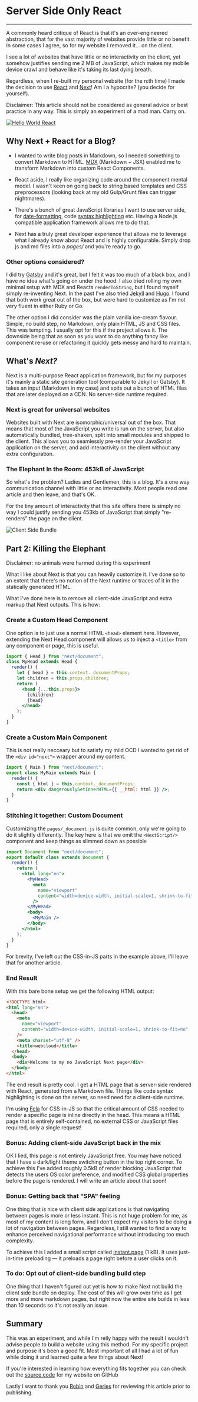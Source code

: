 # Server Side Only React

---

<Intro>
A commonly heard critique of React is that it's an over-engineered abstraction, that for the vast majority of websites provide little or no benefit. In some cases I agree, so for my website I removed it... on the client.
</Intro>

I see a lot of websites that have little or no interactivity on the client, yet somehow justifies sending me 2 MB of JavaScript, which makes my mobile device crawl and behave like it's taking its last dying breath.

Regardless, when I re-built my personal website (for the n:th time) I made the decision to use [React](https://reactjs.org/) and [Next](https://nextjs.org/)! Am I a hypocrite? (you decide for yourself).

<Disclaimer>Disclaimer: This article should not be considered as general advice or best practice in any way. This is simply an experiment of a mad man. Carry on.</Disclaimer>

[![Hello World React](/hello-world-react.jpg "This is me")](https://twitter.com/thomasfuchs/status/708675139253174273)

## Why Next + React for a Blog?

- I wanted to write blog posts in Markdown, so I needed something to convert Markdown to HTML. [MDX](https://mdxjs.com/) (Markdown + JSX) enabled me to transform Markdown into custom React Components.

- React aside, I really like organizing code around the component mental model. I wasn't keen on going back to string based templates and CSS preprocessors (looking back at my old Gulp/Grunt files can trigger nightmares).

- There's a bunch of great JavaScript libraries I want to use server side, for [date-formatting](https://date-fns.org/), code [syntax highlighting](https://prismjs.com/) etc. Having a Node.js compatible application framework allows me to do that.

- Next has a truly great developer experience that allows me to leverage what I already know about React and is highly configurable. Simply drop js and md files into a *pages/* and you're ready to go.


### Other options considered?

I did try [Gatsby](https://www.gatsbyjs.org) and it's great, but I felt it was too much of a black box, and I have no idea what's going on under the hood. I also tried rolling my own minimal setup with MDX and Reacts `renderToString`, but I found myself simply re-inventing Next. In the past I've also tried [Jekyll](https://jekyllrb.com/) and [Hugo](https://gohugo.io/). I found that both work great out of the box, but were hard to customize as I'm not very fluent in either Ruby or Go.

The other option I did consider was the plain vanilla ice-cream flavour. Simple, no build step, no Markdown, only plain HTML, JS and CSS files. This was tempting. I usually opt for this if the project allows it. The downside being that as soon as you want to do anything fancy like component re-use or refactoring it quickly gets messy and hard to maintain.


## What's _Next?_

Next is a multi-purpose React application framework, but for my purposes it's mainly a static site generation tool (comparable to Jekyll or Gatsby). It takes an input (Markdown in my case) and spits out a bunch of HTML files that are later deployed on a CDN. No server-side runtime required.

### Next is great for universal websites

Websites built with Next are isomorphic/universal out of the box. That means that most of the JavaScript you write is run on the server, but also automatically bundled, tree-shaken, split into small modules and shipped to the client. This allows you to seamlessly pre-render your JavaScript application on the server, and add interactivity on the client without any extra configuration.

### The Elephant In the Room: 453kB of JavaScript

So what's the problem? Ladies and Gentlemen, this is a blog. It's a one way communication channel with little or no interactivity. Most people read one article and then leave, and that's OK.

For the tiny amount of interactivity that this site offers there is simply no way I could justify sending you 453kb of JavaScript that simply "re-renders" the page on the client.


![Client Side Bundle](/client-side-bundle.jpg "What are you saying? All of this JavaScript? For no value!?!")


## Part 2: Killing the Elephant

<Disclaimer>Disclaimer: no animals were harmed during this experiment</Disclaimer>

What I like about Next is that you can heavily customize it. I've done so to an extent that there's no notion of the Next runtime or traces of it in the statically generated HTML.

What I've done here is to remove all client-side JavaScript and extra markup that Next outputs. This is how:

### Create a Custom Head Component

One option is to just use a normal HTML `<head>` element here. However, extending the Next Head component will allows us to inject a `<title>` from any component or page, this is useful.

```jsx
import { Head } from "next/document";
class MyHead extends Head {
  render() {
    let { head } = this.context._documentProps;
    let children = this.props.children;
    return (
      <head {...this.props}>
        {children}
        {head}
      </head>
    );
  }
}
```

### Create a Custom Main Component

This is not really necceary but to satisfy my mild OCD I wanted to get rid of the `<div id="next">` wrapper around my content.

```jsx
import { Main } from "next/document";
export class MyMain extends Main {
  render() {
    const { html } = this.context._documentProps;
    return <div dangerouslySetInnerHTML={{ __html: html }} />;
  }
}
```

### Stitching it together: Custom Document

Customizing the `pages/_document.js` is quite common, only we're going to do it slightly differently. The key here is that we omit the `<NextScript/>` component and keep things as slimmed down as possible

```jsx
import Document from "next/document";
export default class extends Document {
  render() {
    return (
      <html lang="en">
        <MyHead>
          <meta
            name="viewport"
            content="width=device-width, initial-scale=1, shrink-to-fit=no"
          />
        </MyHead>
        <body>
          <MyMain />
        </body>
      </html>
    );
  }
}
```

For brevity, I've left out the CSS-in-JS parts in the example above, I'll leave that for another article.

### End Result

With this bare bone setup we get the following HTML output:

```html
<!DOCTYPE html>
<html lang="en">
  <head>
    <meta
      name="viewport"
      content="width=device-width, initial-scale=1, shrink-to-fit=no"
    />
    <meta charset="utf-8" />
    <title>webcloud</title>
  </head>
  <body>
    <div>Welcome to my no JavaScript Next page</div>
  </body>
</html>
```

The end result is pretty cool. I get a HTML page that is server-side rendered with React, generated from a Markdown file. Things like code syntax highlighting is done on the server, so need need for a client-side runtime.

I'm using [Fela](http://fela.js.org/) for CSS-in-JS so that the critical amount of CSS needed to render a specific page is inline directly in the head. This means a HTML page that is entirely self-contained, no external CSS or JavaScript files required, only a single request!



### Bonus: Adding client-side JavaScript back in the mix

OK I lied, this page is not entirely JavaScript free. You may have noticed that I have a dark/light theme switching button in the top right corner. To achieve this I've added roughly 0.5kB of render blocking JavaScript that detects the users OS color preference, and modified CSS global properties before the page is rendered. I will write an article about that soon!


### Bonus: Getting back that "SPA" feeling

One thing that *is* nice with client side applications is that navigating between pages is more or less instant. This is not huge problem for me, as most of my content is long form, and I don't expect my visitors to be doing a lot of navigation between pages. Regardless, I still wanted to find a way to enhance perceived navigational performance without introducing too much complexity.

To achieve this I added a small script called [instant.page](https://instant.page/) (1 kB). It uses just-in-time preloading — it preloads a page right before a user clicks on it.


### To do: Opt out of client-side bundling build step

One thing that I haven't figured out yet is how to make Next not build the client side bundle on deploy. The cost of this will grow over time as I get more and more markdown pages, but right now the entire site builds in less than 10 seconds so it's not really an issue.


## Summary

This was an experiment, and while I'm relly happy with the result I wouldn't advise people to build a website using this method. For my specific project and purpose it's been a good fit. Most important of all I had a lot of fun while doing it and learned quite a few things about Next!

If you're interested in learning how everything fits together you can check out the [source code](http://github.com/danielstocks/webcloud) for my website on GitHub

Lastly I want to thank you [Robin](https://weser.io/) and [Geries](https://www.gtothesquare.com/) for reviewing this article prior to publishing.

